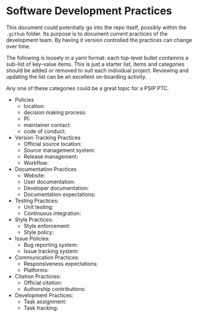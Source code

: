 # Software Development Practices

This document could potentially go into the repo itself, possibly within the `.github` folder. Its purpose is to document *current* practices of the development team. By having it version controlled the practices can change over time.

The following is loosely in a yaml format: each top-level bullet containins a sub-list of key-value items. This is just a starter list, items and categories should be added or removed to suit each individual project. Reviewing and updating the list can be an excellent on-boarding activity.

Any one of these categories could be a great topic for a PSIP PTC.

- Policies
  - location:
  - decision making process:
  - PI:
  - maintainer contact:
  - code of conduct:
- Version Tracking Practices
  - Official source location:
  - Source management system:
  - Release management:
  - Workflow:
- Documentation Practices
  - Website:
  - User documentation:
  - Developer documentation:
  - Documentation expectations:
- Testing Practices:
  - Unit testing:
  - Continuous integration:
- Style Practices:
  - Style enforcement:
  - Style policy:
- Issue Policies: 
  - Bug reporting system:
  - Issue tracking system:
- Communication Practices:
  - Responsiveness expectations:
  - Platforms:
- Citation Practicies:
  - Official citation:
  - Authorship contributions:
- Development Practices:
  - Task assignment:
  - Task tracking:
